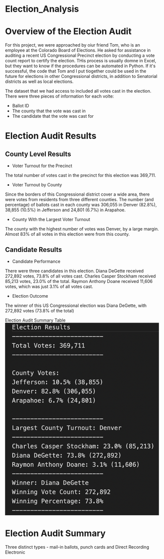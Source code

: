 # Election_Analysis

# Overview of the Election Audit

For this project, we were approached by oiur friend Tom, who is an employee at the Colorado Board of Elections. He asked for assistance in auditing a recent US Congressional Precinct election by conducting a vote count report to certify the election. THis process is usually domne in Excel, but they want to know if the procedures can be automated in Python. If it's successful, the code that Tom and I put tiogether could be used in the future for elections in other Congressional districts, in addition to Senatorial districts as well as local elections.

The dataset that we had access to included all votes cast in the election. There were three pieces of information for each volte:
- Ballot ID
- The county that the vote was cast in
- The candidate that the vote was cast for

# Election Audit Results

## County Level Results

- Voter Turnout for the Precinct

The total number of votes cast in the precinct for this election was 369,711.

- Voter Turnout by County

Since the borders of this Congressional district cover a wide area, there were votes from residents from three different counties. The number (and percentage) of ballots cast in each county was 306,055 in Denver (82.8%), 38,855 (10.5%) in Jefferson and 24,801 (6.7%) in Arapahoe. 

- County With the Largest Voter Turnout

The county with the highest number of votes was Denver, by a large margin. Almost 83% of all votes in this election were from this county.

## Candidate Results

- Candidate Performance

There were three candidates in this election. Diana DeGette received 272,892 votes, 73.8% of all votes cast. Charles Casper Stockham received 85,213 votes, 23.0% of the total. Raymon Anthony Doane received 11,606 votes, which was just 3.1% of all votes cast.

- Election Outcome

The winner of this US Congressional election was Diana DeGette, with 272,892 votes (73.8% of the total)

Election Audit Summary Table
![summary table](https://github.com/brianbutler08/Election_Analysis/blob/main/Election_Analysis/VS%20Code%20election%20output.png)

# Election Audit Summary



Three distinct types - mail-in ballots, punch cards and Direct Recording Electronic
